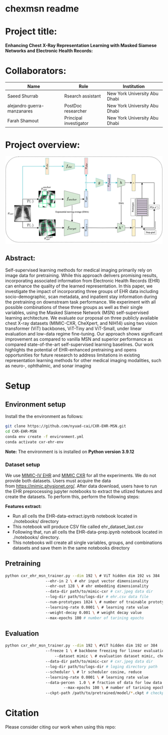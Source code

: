 # chexmsn readme

# Project title:

**Enhancing Chest X-Ray Representation Learning with Masked Siamese Networks and Electronic Health Records:**

# Collaborators:

| Name | Role | Institution |
| --- | --- | --- |
| Saeed Shurrab | Rsearch assistant | New York University Abu Dhabi |
| alejandro guerra-manzanares | PostDoc researcher | New York University Abu Dhabi |
| Farah Shamout | Principal investigator | New York University Abu Dhabi |

# Project overview:

![image info](./Assets/msn.png)

## Abstract:

Self-supervised learning methods for medical imaging primarily rely on image data for pretraining. While this approach delivers promising results, incorporating associated information from Electronic Health Records (EHR) can enhance the quality of the learned representation. In this paper, we investigate the impact of incorporating three groups of EHR data including socio-demographic, scan metadata, and inpatient stay information during the pretraining on downstream task performance. We experiment with all possible combinations of these three groups as well as their single variables, using the Masked Siamese Network (MSN) self-supervised learning architecture. We evaluate our proposal on three publicly available chest X-ray datasets (MIMIC-CXR, CheXpert, and NIH14) using two vision transformer (ViT) backbones, ViT-Tiny and ViT-Small, under linear evaluation and low-data regime fine-tuning. Our approach shows significant improvement as compared to vanilla MSN and superior performance as compared state-of-the-art self-supervised learning baselines. Our work highlights the potential of EHR-enhanced pretraining and opens opportunities for future research to address limitations in existing representation learning methods for other medical imaging modalities, such as neuro-, ophthalmic, and sonar imaging

# Setup

## Environment setup

Install the the environment as follows: 

```bash
git clone https://github.com/nyuad-cai/CXR-EHR-MSN.git
cd CXR-EHR-MSN
conda env create -f environment.yml
conda activate cxr-ehr-env
```

**Note:** The environment is is installed on **Python version 3.9.12**

### Dataset setup

We use [MIMIC-IV EHR](https://physionet.org/content/mimiciv/1.0/) and [MIMIC CXR](https://physionet.org/content/mimic-cxr-jpg/2.0.0/) for all the experiments. We do not provide both datasets. Users must acquire the data from https://mimic.physionet.org/. After data download, users have to run the EHR preprocessing jupyter notebooks to extract the utlized features and create the datasets. To perform this, perform the following steps:

**Features extract:**

- Run all cells the EHR-data-extract.ipynb notebook located in ./notebooks/ directory
- This notebook will produce CSV file called  ehr_dataset_last.csv
- Following that, run all cells the EHR-data-prep.ipynb notebook located in ./notebooks/ directory.
- This notebooks will create all single variables, groups, and combinations datasets and save them in the same notebooks directory

## Pretraining

```bash
python cxr_ehr_msn_trainer.py --dim 192 \ # ViT hidden dim 192 vs 384
			      --ehr-in 2 \ # ehr input vector dimensionality
			      --ehr-out 128 \ # ehr embedding dimensionality
			      --data-dir path/to/mimic-cxr # cxr.jpeg data dir
			      --log-dir path/to/logs-dir # ehr.csv data file
			      --num-prototypes 1024 \ # number of trainable prototypes
			      --learning-rate 0.0001 \ # learning rate value
			      --weight-decay 0.001 \ # weight decay value
			      --max-epochs 100 # number of tarining epochs
```

## Evaluation

```bash
python cxr_ehr_msn_trainer.py --dim 192 \ #ViT hidden dim 192 or 384 
			      --freeze 1 \ # backbone freezing for linear evaluation 1 vs 0
	     		      --dataset mimic \ # evaluation dataset mimic, chexpert, nih
			      --data-dir path/to/mimic-cxr # cxr.jpeg data dir
			      --log-dir path/to/logs-dir # loging directory path
			      --scheduler \ # lr scheduler cosine, reduce
			      --learning-rate 0.0001 \ # learning rate value
			      --data-percen  1.0 \ # fraction of data for low data regimes 
             		      --max-epochs 100 \ # number of tarining epochs
			      --ckpt-path /path/to/pretrained/model/*.ckpt # checkpoint path
```

# Citation

Please consider citing our work when using this repo:
